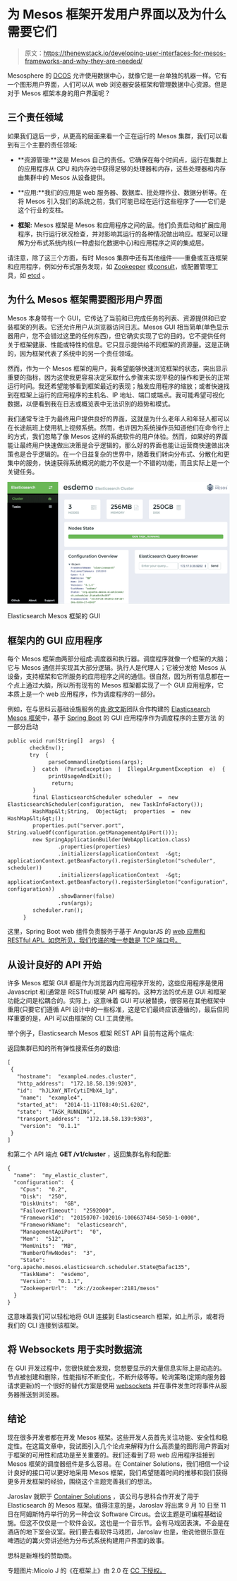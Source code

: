 # 为 Mesos 框架开发用户界面以及为什么需要它们

> 原文：<https://thenewstack.io/developing-user-interfaces-for-mesos-frameworks-and-why-they-are-needed/>

Mesosphere 的 [DCOS](https://mesosphere.com/product) 允许使用数据中心，就像它是一台单独的机器一样。它有一个图形用户界面，人们可以从 web 浏览器安装框架和管理数据中心资源。但是对于 Mesos 框架本身的用户界面呢？

## 三个责任领域

如果我们退后一步，从更高的层面来看一个正在运行的 Mesos 集群，我们可以看到有三个主要的责任领域:

*   **资源管理:**这是 Mesos 自己的责任。它确保在每个时间点，运行在集群上的应用程序从 CPU 和内存池中获得足够的处理器和内存，这些处理器和内存由集群中的 Mesos 从设备提供。

*   **应用:**我们的应用是 web 服务器、数据库、批处理作业、数据分析等。在将 Mesos 引入我们的系统之前，我们可能已经在运行这些程序了——它们是这个行业的支柱。

*   **框架:** Mesos 框架是 Mesos 和应用程序之间的层。他们负责启动和扩展应用程序，执行运行状况检查，并对影响其运行的各种情况做出响应。框架可以理解为分布式系统内核(一种虚拟化数据中心)和应用程序之间的集成层。

请注意，除了这三个方面，有时 Mesos 集群中还有其他组件——重叠或互连框架和应用程序，例如分布式服务发现，如 [Zookeeper](https://zookeeper.apache.org/) 或[consult](https://www.consul.io/)，或配置管理工具，如 [etcd](https://github.com/coreos/etcd) 。

## 为什么 Mesos 框架需要图形用户界面

Mesos 本身带有一个 GUI，它传达了当前和已完成任务的列表、资源提供和已安装框架的列表。它还允许用户从浏览器访问日志。Mesos GUI 相当简单(单色显示器用户，您不会错过这里的任何东西)，但它确实实现了它的目的。它不提供任何关于框架健康、性能或特性的信息。它只显示提供给不同框架的资源量。这是正确的，因为框架代表了系统中的另一个责任领域。

然而，作为一个 Mesos 框架的用户，我希望能够快速浏览框架的状态，突出显示重要的指标，因为这使我更容易决定采取什么步骤来实现平稳的操作和更长的正常运行时间。我还希望能够看到框架最近的表现；触发应用程序的缩放；或者快速找到在框架上运行的应用程序的主机名、IP 地址、端口或端点。我可能希望可视化数据，以便看到我在日志或概览表中无法识别的趋势和模式。

我们通常专注于为最终用户提供良好的界面，这就是为什么老年人和年轻人都可以在长途航班上使用机上视频系统。然而，也许因为系统操作员知道他们在命令行上的方式，我们忽略了像 Mesos 这样的系统软件的用户体验。然而，如果好的界面能让最终用户快速做出决策是合乎逻辑的，那么好的界面也能让运营商快速做出决策也是合乎逻辑的。在一个日益复杂的世界中，随着我们转向分布式、分散化和更集中的服务，快速获得系统概况的能力不仅是一个不错的功能，而且实际上是一个关键任务。

[![image00](img/14b6a23b750dfe1e7e29ff4446f010f0.png)](https://thenewstack.io/wp-content/uploads/2015/07/image003.png)

Elasticsearch Mesos 框架的 GUI

## 框架内的 GUI 应用程序

每个 Mesos 框架由两部分组成:调度器和执行器。调度程序就像一个框架的大脑；它与 Mesos 通信并实现其大部分逻辑。执行人是代理人；它被分发给 Mesos 从设备，支持框架和它所服务的应用程序之间的通信。很自然，因为所有信息都在一个点上通过大脑，所以所有现有的 Mesos 框架都实现了一个 GUI 应用程序，它本质上是一个 web 应用程序，作为调度程序的一部分。

例如，在与思科云基础设施服务的[肯·欧文斯](http://blogs.cisco.com/author/kennethowens)团队合作构建的 [Elasticsearch Mesos 框架](https://github.com/mesos/elasticsearch)中，基于 [Spring Boot](http://projects.spring.io/spring-boot/) 的 GUI 应用程序作为调度程序的主要方法
的一部分启动

```
public void run(String[]  args)  {
       checkEnv();
       try  {
             parseCommandlineOptions(args);
        }  catch  (ParseException  |  IllegalArgumentException  e)  {
             printUsageAndExit();
              return;
        }
        final ElasticsearchScheduler scheduler  =  new ElasticsearchScheduler(configuration,  new TaskInfoFactory());
        HashMap&lt;String,  Object&gt;  properties  =  new HashMap&lt;&gt;();
        properties.put("server.port",  String.valueOf(configuration.getManagementApiPort()));
        new SpringApplicationBuilder(WebApplication.class)
                .properties(properties)
                .initializers(applicationContext  -&gt;  applicationContext.getBeanFactory().registerSingleton("scheduler",  scheduler))
                .initializers(applicationContext  -&gt;  applicationContext.getBeanFactory().registerSingleton("configuration",  configuration))
                .showBanner(false)
                .run(args);
        scheduler.run();
     }

```

这里，Spring Boot web 组件负责服务于基于 AngularJS 的 [web 应用和 RESTful API。如您所见，我们传递的唯一参数是 TCP 端口号。](https://github.com/mesos/elasticsearch/tree/master/scheduler/src/main/resources/public)

## 从设计良好的 API 开始

许多 Mesos 框架 GUI 都是作为浏览器内应用程序开发的，这些应用程序是使用 Javascript 和(通常是 RESTful)框架 API 编写的。这种方法的优点是 GUI 和框架功能之间是松耦合的。实际上，这意味着 GUI 可以被替换，很容易在其他框架中重用(只要它们遵循 API 设计中的一些标准，这是它们最终应该遵循的)，最后但同样重要的是，API 可以由框架的 CLI 工具使用。

举个例子，Elasticsearch Mesos 框架 REST API 目前有这两个端点:

返回集群已知的所有弹性搜索任务的数组:

```
[
 {
   "hostname":  "example4.nodes.cluster",
   "http_address":  "172.18.58.139:9203",
   "id":  "hJLXmY_NTrCytiIMbX4_1g",
    "name":  "example4",
   "started_at":  "2014-11-11T08:40:51.620Z",
   "state":  "TASK_RUNNING",
   "transport_address":  "172.18.58.139:9303",
    "version":  "0.1.1"
 }
]

```

和第二个 API 端点 **GET /v1/cluster** ，返回集群名称和配置:

```
{
  "name":  "my_elastic_cluster",
  "configuration":  {
    "Cpus":  "0.2",
    "Disk":  "250",
    "DiskUnits":  "GB",
    "FailoverTimeout":  "2592000",
    "FrameworkId":  "20150707-102016-1006637484-5050-1-0000",
    "FrameworkName":  "elasticsearch",
    "ManagementApiPort":  "0",
    "Mem":  "512",
    "MemUnits":  "MB",
    "NumberOfHwNodes":  "3",
    "State":  "org.apache.mesos.elasticsearch.scheduler.State@5afac135",
    "TaskName":  "esdemo",
    "Version":  "0.1.1",
    "ZookeeperUrl":  "zk://zookeeper:2181/mesos"
  }
}

```

这意味着我们可以轻松地将 GUI 连接到 Elasticsearch 框架，如上所示，或者将我们的 CLI 连接到该框架。

## 将 Websockets 用于实时数据流

在 GUI 开发过程中，您很快就会发现，您想要显示的大量信息实际上是动态的。节点被创建和删除，性能指标不断变化，不断升级等等。轮询策略(定期向服务器请求更新)的一个很好的替代方案是使用 [websockets](https://developer.mozilla.org/en-US/docs/Web/API/WebSockets_API) 并在事件发生时将事件从服务器推送到浏览器。

## 结论

现在很多开发者都在开发 Mesos 框架。这些开发人员首先关注功能、安全性和稳定性。在这篇文章中，我试图引入几个论点来解释为什么高质量的图形用户界面对于框架的可用性和成功是至关重要的。我们还看到了将 web 应用程序挂接到 Mesos 框架的调度器组件是多么容易。在 Container Solutions，我们相信一个设计良好的接口可以更好地采用 Mesos 框架，我们希望随着时间的推移和我们获得更多开发框架的经验，围绕这个主题完善我们的想法。

Jaroslav 就职于 [Container Solutions](http://container-solutions.com/) ，该公司与思科合作开发了用于 Elasticsearch 的 Mesos 框架。值得注意的是，Jaroslav 将出席 9 月 10 日至 11 日在阿姆斯特丹举行的另一种会议 Software Circus。会议主题是可编程基础设施。但这不仅仅是一个软件会议。这也是一个音乐节。会有马戏团表演。不会是在酒店的地下室会议室。我们要去看软件马戏团，Jaroslav 也是，他说他很乐意在啤酒边的篝火旁讲述他为分布式系统构建用户界面的故事。

思科是新堆栈的赞助商。

专题图片:Micolo J 的《在框架上》由 2.0 在 [CC 下授权。](https://creativecommons.org/licenses/by/2.0/)

<svg xmlns:xlink="http://www.w3.org/1999/xlink" viewBox="0 0 68 31" version="1.1"><title>Group</title> <desc>Created with Sketch.</desc></svg>